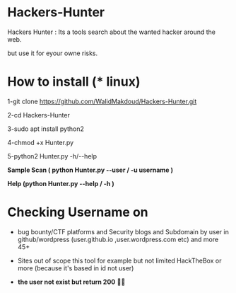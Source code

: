 # Hackers-Hunter
Hackers Hunter : Its a tools search about the wanted hacker around the web.

but use it for eyour owne risks.


# How to install (* linux)
1-git clone https://github.com/WalidMakdoud/Hackers-Hunter.git




2-cd Hackers-Hunter



3-sudo apt install python2



4-chmod +x Hunter.py



5-python2 Hunter.py -h/--help





**Sample Scan ( python Hunter.py --user / -u  username )**


**Help (python Hunter.py --help / -h )**



# Checking Username on
* bug bounty/CTF platforms and Security blogs and Subdomain by user in github/wordpress (user.github.io ,user.wordpress.com etc) and more 45+
* Sites out of scope this tool for example but not limited HackTheBox or more (because it's based in id not user)


* **the user not exist but return 200** :thinking::monocle_face:
